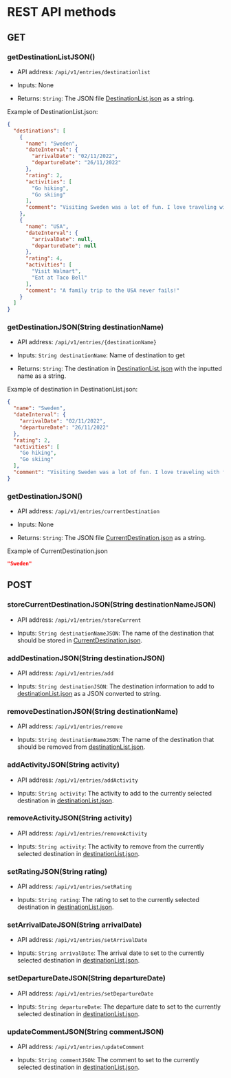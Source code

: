 # REST API methods

## GET

### getDestinationListJSON()

- API address: `/api/v1/entries/destinationlist`

- Inputs: None

- Returns: `String`: The JSON file [DestinationList.json](/travelu/localpersistence/src/main/resources/travelu/localpersistence/data/DestinationList.json) as a string.

Example of DestinationList.json:
```json
{
  "destinations": [
    {
      "name": "Sweden",
      "dateInterval": {
        "arrivalDate": "02/11/2022",
        "departureDate": "26/11/2022"
      },
      "rating": 2,
      "activities": [
        "Go hiking",
        "Go skiing"
      ],
      "comment": "Visiting Sweden was a lot of fun. I love traveling with friends!"
    },
    {
      "name": "USA",
      "dateInterval": {
        "arrivalDate": null,
        "departureDate": null
      },
      "rating": 4,
      "activities": [
        "Visit Walmart",
        "Eat at Taco Bell"
      ],
      "comment": "A family trip to the USA never fails!"
    }
  ]
}
```

### getDestinationJSON(String destinationName)

- API address: `/api/v1/entries/{destinationName}`

- Inputs: `String destinationName`: Name of destination to get

- Returns: `String`: The destination in [DestinationList.json](/travelu/localpersistence/src/main/resources/travelu/localpersistence/data/DestinationList.json) with the inputted name as a string.

Example of destination in DestinationList.json:
```json
{
  "name": "Sweden",
  "dateInterval": {
    "arrivalDate": "02/11/2022",
    "departureDate": "26/11/2022"
  },
  "rating": 2,
  "activities": [
    "Go hiking",
    "Go skiing"
  ],
  "comment": "Visiting Sweden was a lot of fun. I love traveling with friends!"
}
```

### getDestinationJSON()

- API address: `/api/v1/entries/currentDestination`

- Inputs: None

- Returns: `String`: The JSON file [CurrentDestination.json](/travelu/localpersistence/src/main/resources/travelu/localpersistence/data/CurrentDestination.json) as a string.

Example of CurrentDestination.json
```json
"Sweden"
```


## POST

### storeCurrentDestinationJSON(String destinationNameJSON)

- API address: `/api/v1/entries/storeCurrent`

- Inputs: `String destinationNameJSON`: The name of the destination that should be stored in [CurrentDestination.json](/travelu/localpersistence/src/main/resources/travelu/localpersistence/data/CurrentDestination.json).


### addDestinationJSON(String destinationJSON)

- API address: `/api/v1/entries/add`

- Inputs: `String destinationJSON`: The destination information to add to [destinationList.json](/travelu/localpersistence/src/main/resources/travelu/localpersistence/data/DestinationList.json) as a JSON converted to string.


### removeDestinationJSON(String destinationName)

- API address: `/api/v1/entries/remove`

- Inputs: `String destinationNameJSON`: The name of the destination that should be removed from [destinationList.json](/travelu/localpersistence/src/main/resources/travelu/localpersistence/data/DestinationList.json).


### addActivityJSON(String activity)

- API address: `/api/v1/entries/addActivity`

- Inputs: `String activity`: The activity to add to the currently selected destination in [destinationList.json](/travelu/localpersistence/src/main/resources/travelu/localpersistence/data/DestinationList.json).


### removeActivityJSON(String activity)

- API address: `/api/v1/entries/removeActivity`

- Inputs: `String activity`: The activity to remove from the currently selected destination in [destinationList.json](/travelu/localpersistence/src/main/resources/travelu/localpersistence/data/DestinationList.json).


### setRatingJSON(String rating)

- API address: `/api/v1/entries/setRating`

- Inputs: `String rating`: The rating to set to the currently selected destination in [destinationList.json](/travelu/localpersistence/src/main/resources/travelu/localpersistence/data/DestinationList.json).


### setArrivalDateJSON(String arrivalDate)

- API address: `/api/v1/entries/setArrivalDate`

- Inputs: `String arrivalDate`: The arrival date to set to the currently selected destination in [destinationList.json](/travelu/localpersistence/src/main/resources/travelu/localpersistence/data/DestinationList.json).


### setDepartureDateJSON(String departureDate)

- API address: `/api/v1/entries/setDepartureDate`

- Inputs: `String departureDate`: The departure date to set to the currently selected destination in [destinationList.json](/travelu/localpersistence/src/main/resources/travelu/localpersistence/data/DestinationList.json).


### updateCommentJSON(String commentJSON)

- API address: `/api/v1/entries/updateComment`

- Inputs: `String commentJSON`: The comment to set to the currently selected destination in [destinationList.json](/travelu/localpersistence/src/main/resources/travelu/localpersistence/data/DestinationList.json).


